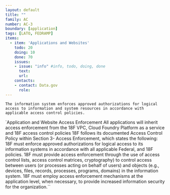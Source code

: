 ```yaml
---
layout: default
title: ""
family: AC
number: AC-3
boundary: [application]
tags: [LATO, FEDRAMP]
items:
  - item: 'Applications and Websites'
    todo: 20
    doing: 10
    done: 70   
    issues:
    - issue: "info" #info, todo, doing, done
      text:
      url:
    contacts:
    - contact: Data.gov
      role:
---
```

```
The information system enforces approved authorizations for logical access to information and system resources in accordance with applicable access control policies.
```
`Application and Website Access Enforcement
All applications will inherit access enforcement from the 18F VPC, Cloud Foundry Platform as a service and 18F access control policies
18F follows its documented Access Control Policy within Section 3- Access Enforcement, which states the following:
18F must enforce approved authorizations for logical access to its information systems in accordance with all applicable Federal, and 18F policies.
18F must provide access enforcement through the use of access control lists, access control matrices, cryptography) to control access between users (or processes acting on behalf of users) and objects (e.g., devices, files, records, processes, programs, domains) in the information system.
18F must employ access enforcement mechanisms at the application level, when necessary, to provide increased information security for the organization.``

